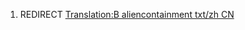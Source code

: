 1.  REDIRECT [Translation:B aliencontainment txt/zh
    CN](Translation:B_aliencontainment_txt/zh_CN "wikilink")